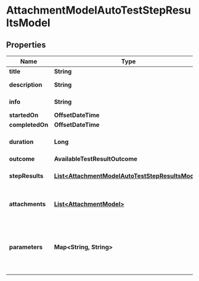 

# AttachmentModelAutoTestStepResultsModel


## Properties

| Name | Type | Description | Notes |
|------------ | ------------- | ------------- | -------------|
|**title** | **String** | The name of the step. |  [optional] |
|**description** | **String** | Description of the step result. |  [optional] |
|**info** | **String** | Extended description of the step result. |  [optional] |
|**startedOn** | **OffsetDateTime** | Step start date. |  [optional] |
|**completedOn** | **OffsetDateTime** | Step end date. |  [optional] |
|**duration** | **Long** | Expected or actual duration of the test run execution in seconds. |  [optional] |
|**outcome** | **AvailableTestResultOutcome** |  |  [optional] |
|**stepResults** | [**List&lt;AttachmentModelAutoTestStepResultsModel&gt;**](AttachmentModelAutoTestStepResultsModel.md) | Nested step results. The maximum nesting level is 15. |  [optional] |
|**attachments** | [**List&lt;AttachmentModel&gt;**](AttachmentModel.md) | /// &lt;summary&gt;  Specifies an attachment GUID. Multiple values can be sent.  &lt;/summary&gt; |  [optional] |
|**parameters** | **Map&lt;String, String&gt;** | \&quot;&lt;b&gt;parameter&lt;/b&gt;\&quot;: \&quot;&lt;b&gt;value&lt;/b&gt;\&quot; pair with arbitrary custom parameters. Multiple parameters can be sent. |  [optional] |



